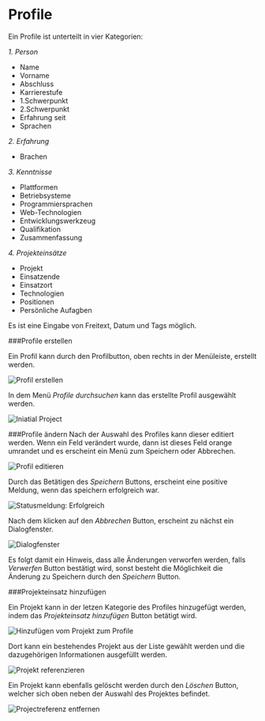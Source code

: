Profile
====================
Ein Profile ist unterteilt in vier Kategorien:

*1. Person*
 
   * Name
   * Vorname
   * Abschluss
   * Karrierestufe
   * 1.Schwerpunkt 
   * 2.Schwerpunkt
   * Erfahrung seit
   * Sprachen

*2. Erfahrung*
   
   * Brachen 	
   
*3. Kenntnisse*
   
   * Plattformen
   * Betriebsysteme
   * Programmiersprachen
   * Web-Technologien
   * Entwicklungswerkzeug
   * Qualifikation
   * Zusammenfassung 
   
*4. Projekteinsätze*
   
   * Projekt
   * Einsatzende
   * Einsatzort
   * Technologien
   * Positionen
   * Persönliche Aufagben 

Es ist eine Eingabe von Freitext, Datum und Tags möglich.

###Profile erstellen

Ein Profil kann durch den Profilbutton, oben rechts in der Menüleiste, erstellt werden.

![Profil erstellen](http://stash.maredit.net/projects/COM/repos/hireme/browse/src/usermanual/resources/profile/Profile-Button.png?raw)

In dem Menü *Profile durchsuchen* kann das erstellte Profil ausgewählt werden.

![Iniatial Project](http://stash.maredit.net/projects/COM/repos/hireme/browse/src/usermanual/resources/profile/Intitial-Profile.png?raw)

###Profile ändern
Nach der Auswahl des Profiles kann dieser editiert werden.
Wenn ein Feld verändert wurde, dann ist dieses Feld orange umrandet und es erscheint ein Menü zum Speichern oder Abbrechen.

![Profil editieren](http://stash.maredit.net/projects/COM/repos/hireme/browse/src/usermanual/resources/profile/Profile-Edit.png?raw)

Durch das Betätigen des *Speichern* Buttons, erscheint eine positive Meldung, wenn das speichern erfolgreich war.

![Statusmeldung: Erfolgreich](http://stash.maredit.net/projects/COM/repos/hireme/browse/src/usermanual/resources/profile/Success-Save.png?raw)

Nach dem klicken auf den *Abbrechen* Button, erscheint zu nächst ein Dialogfenster. 

![Dialogfenster](http://stash.maredit.net/projects/COM/repos/hireme/browse/src/usermanual/resources/profile/Dialog-Cancel.png?raw)

Es folgt damit ein Hinweis, dass alle Änderungen verworfen werden, falls *Verwerfen* Button bestätigt wird, sonst besteht die Möglichkeit die Änderung zu Speichern durch den *Speichern* Button.

###Projekteinsatz hinzufügen

Ein Projekt kann in der letzen Kategorie des Profiles hinzugefügt werden, indem das *Projekteinsatz hinzufügen* Button betätigt wird.

![Hinzufügen vom Projekt zum Profile](http://stash.maredit.net/projects/COM/repos/hireme/browse/src/usermanual/resources/profile/Projekt-Add.png?raw)

Dort kann ein bestehendes Projekt aus der Liste gewählt werden und die dazugehörigen Informationen ausgefüllt werden.

![Projekt referenzieren](http://stash.maredit.net/projects/COM/repos/hireme/browse/src/usermanual/resources/profile/Project-Choose.png?raw)

Ein Projekt kann ebenfalls gelöscht werden durch den *Löschen* Button, welcher sich oben neben der Auswahl des Projektes befindet.

![Projectreferenz entfernen](http://stash.maredit.net/projects/COM/repos/hireme/browse/src/usermanual/resources/profile/Project-Remove.png?raw)


